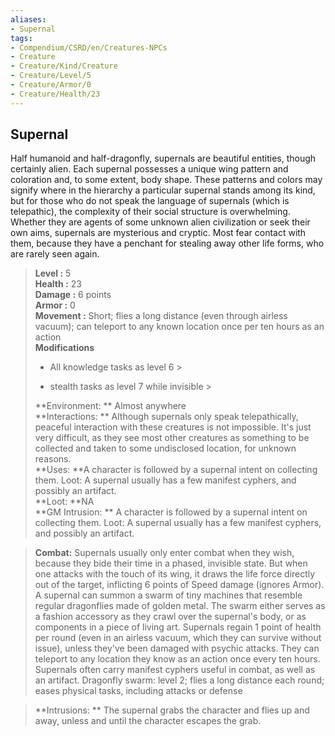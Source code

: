 ```yaml
---
aliases:
- Supernal
tags:
- Compendium/CSRD/en/Creatures-NPCs
- Creature
- Creature/Kind/Creature
- Creature/Level/5
- Creature/Armor/0
- Creature/Health/23
---
```


  
## Supernal  
Half humanoid and half-dragonfly, supernals are beautiful entities, though certainly alien. Each supernal possesses a unique wing pattern and coloration and, to some extent, body shape. These patterns and colors may signify where in the hierarchy a particular supernal stands among its kind, but for those who do not speak the language of supernals (which is telepathic), the complexity of their social structure is overwhelming. Whether they are agents of some unknown alien civilization or seek their own aims, supernals are mysterious and cryptic. Most fear contact with them, because they have a penchant for stealing away other life forms, who are rarely seen again.  

  
> **Level :** 5  
> **Health :** 23  
> **Damage :** 6 points  
> **Armor :** 0  
> **Movement :** Short; flies a long distance (even through airless vacuum); can teleport to any known location once per ten hours as an action  
> **Modifications**  
>- All knowledge tasks as level 6 >
>  
>- stealth tasks as level 7 while invisible >
>  
> **Environment: ** Almost anywhere  
> **Interactions: ** Although supernals only speak telepathically, peaceful interaction with these creatures is not impossible. It's just very difficult, as they see most other creatures as something to be collected and taken to some undisclosed location, for unknown reasons.  
> **Uses: **A character is followed by a supernal intent on collecting them. Loot: A supernal usually has a few manifest cyphers, and possibly an artifact.  
> **Loot: **NA  
> **GM Intrusion: ** A character is followed by a supernal intent on collecting them. Loot: A supernal usually has a few manifest cyphers, and possibly an artifact.  

> **Combat:** 
> Supernals usually only enter combat when they wish, because they bide their time in a phased, invisible state. But when one attacks with the touch of its wing, it draws the life force directly out of the target, inflicting 6 points of Speed damage (ignores Armor). 
A supernal can summon a swarm of tiny machines that resemble regular dragonflies made of golden metal. The swarm either serves as a fashion accessory as they crawl over the supernal's body, or as components in a piece of living art. 
Supernals regain 1 point of health per round (even in an airless vacuum, which they can survive without issue), unless they've been damaged with psychic attacks. They can teleport to any location they know as an action once every ten hours. 
Supernals often carry manifest cyphers useful in combat, as well as an artifact. 
Dragonfly swarm: level 2; flies a long distance each round; eases physical tasks, including attacks or defense  
  

> **Intrusions: ** 
> The supernal grabs the character and flies up and away, unless and until the character escapes the grab.  

